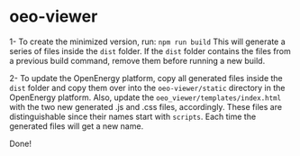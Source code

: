 # oeo-viewer

1- To create the minimized version, run: `npm run build` This will generate a series of files inside the `dist` folder. If the `dist`
 folder contains the files from a previous build command, remove them before running a new build.
 
2- To update the OpenEnergy platform, copy all generated files inside the `dist` folder and copy them over into the `oeo-viewer/static` directory in the OpenEnergy platform. Also, update the `oeo_viewer/templates/index.html` with the two new generated .js and .css files, accordingly. These files are distinguishable since their names start with `scripts`. Each time the generated files will get a new name.

Done!


